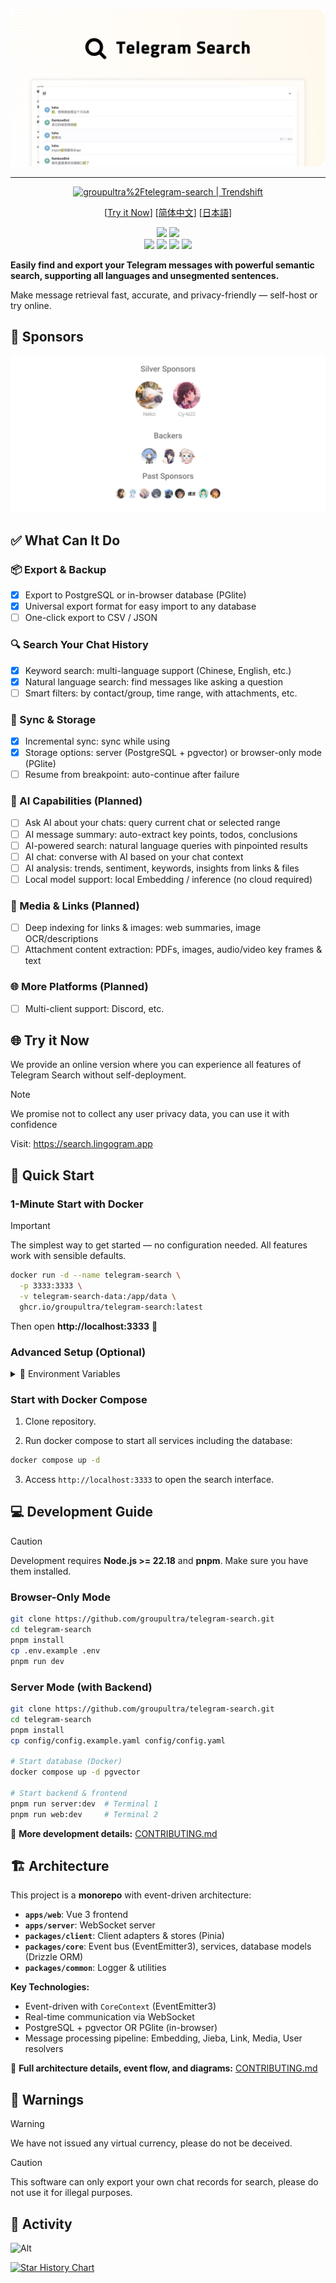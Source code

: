 ![preview](./docs/assets/preview.png)

---

<p align="center">
  <a href="https://trendshift.io/repositories/13868" target="_blank"><img src="https://trendshift.io/api/badge/repositories/13868" alt="groupultra%2Ftelegram-search | Trendshift" style="width: 250px; height: 55px;" width="250" height="55"/></a>
</p>

<p align="center">
   [<a href="https://search.lingogram.app">Try it Now</a>] [<a href="./docs/README_CN.md">简体中文</a>] [<a href="./docs/README_JA.md">日本語</a>]
</p>

<p align="center">
  <a href="https://discord.gg/NzYsmJSgCT"><img src="https://img.shields.io/badge/dynamic/json?url=https%3A%2F%2Fdiscord.com%2Fapi%2Finvites%2FNzYsmJSgCT%3Fwith_counts%3Dtrue&query=%24.approximate_member_count&suffix=%20members&logo=discord&logoColor=white&label=%20&color=7389D8&labelColor=6A7EC2"></a>
  <a href="https://t.me/+Gs3SH2qAPeFhYmU9"><img src="https://img.shields.io/badge/Telegram-%235AA9E6?logo=telegram&labelColor=FFFFFF"></a>
  <br>
  <a href="https://github.com/groupultra/telegram-search/releases"><img src="https://img.shields.io/github/package-json/v/groupultra/telegram-search?style=flat&colorA=080f12&colorB=1fa669"></a>
  <a href="https://github.com/groupultra/telegram-search/actions"><img src="https://img.shields.io/github/actions/workflow/status/groupultra/telegram-search/ci.yaml?style=flat&colorA=080f12&colorB=1fa669"></a>
  <a href="https://app.netlify.com/projects/tgsearch/deploys"><img src="https://api.netlify.com/api/v1/badges/89bfbfd2-0f73-41b0-8db4-4ab6b6512f6e/deploy-status"></a>
  <a href="https://deepwiki.com/groupultra/telegram-search"><img src="https://deepwiki.com/badge.svg"></a>
</p>

**Easily find and export your Telegram messages with powerful semantic search, supporting all languages and unsegmented sentences.**

Make message retrieval fast, accurate, and privacy-friendly — self-host or try online.

## 💖 Sponsors

![Sponsors](https://github.com/luoling8192/luoling8192/raw/master/sponsorkit/sponsors.svg)

## ✅ What Can It Do

### 📦 Export & Backup
- [x] Export to PostgreSQL or in-browser database (PGlite)
- [x] Universal export format for easy import to any database
- [ ] One-click export to CSV / JSON

### 🔍 Search Your Chat History
- [x] Keyword search: multi-language support (Chinese, English, etc.)
- [x] Natural language search: find messages like asking a question
- [ ] Smart filters: by contact/group, time range, with attachments, etc.

### 🔄 Sync & Storage
- [x] Incremental sync: sync while using
- [x] Storage options: server (PostgreSQL + pgvector) or browser-only mode (PGlite)
- [ ] Resume from breakpoint: auto-continue after failure

### 🧠 AI Capabilities (Planned)
- [ ] Ask AI about your chats: query current chat or selected range
- [ ] AI message summary: auto-extract key points, todos, conclusions
- [ ] AI-powered search: natural language queries with pinpointed results
- [ ] AI chat: converse with AI based on your chat context
- [ ] AI analysis: trends, sentiment, keywords, insights from links & files
- [ ] Local model support: local Embedding / inference (no cloud required)

### 🔗 Media & Links (Planned)
- [ ] Deep indexing for links & images: web summaries, image OCR/descriptions
- [ ] Attachment content extraction: PDFs, images, audio/video key frames & text

### 🌐 More Platforms (Planned)
- [ ] Multi-client support: Discord, etc.

## 🌐 Try it Now

We provide an online version where you can experience all features of Telegram Search without self-deployment.

> [!NOTE]
> We promise not to collect any user privacy data, you can use it with confidence

Visit: https://search.lingogram.app

## 🚀 Quick Start

### 1-Minute Start with Docker

> [!IMPORTANT]
> The simplest way to get started — no configuration needed. All features work with sensible defaults.

```bash
docker run -d --name telegram-search \
  -p 3333:3333 \
  -v telegram-search-data:/app/data \
  ghcr.io/groupultra/telegram-search:latest
```

Then open **http://localhost:3333** 🎉

### Advanced Setup (Optional)

<details>
<summary>🔧 Environment Variables</summary>

> [!TIP]
> All environment variables are optional. Customize only if needed.

| Variable | Description |
| --- | --- |
| `TELEGRAM_API_ID` | Telegram app ID from [my.telegram.org](https://my.telegram.org/apps) |
| `TELEGRAM_API_HASH` | Telegram app hash |
| `DATABASE_TYPE` | `postgres` or `pglite` (default: `pglite`) |
| `DATABASE_URL` | PostgreSQL connection string (only when `DATABASE_TYPE=postgres`) |
| `EMBEDDING_API_KEY` | API key for OpenAI/Ollama |
| `EMBEDDING_BASE_URL` | Custom embedding API base URL |
| `EMBEDDING_PROVIDER` | `openai` or `ollama` |
| `EMBEDDING_MODEL` | Model name |
| `EMBEDDING_DIMENSION` | Embedding dimension (e.g. `1536`, `1024`, `768`) |
| `PROXY_URL` | Proxy URL (e.g. `socks5://user:pass@host:port`) |

**Example with PostgreSQL & embeddings:**

```bash
docker run -d --name telegram-search \
  -p 3333:3333 \
  -v telegram-search-data:/app/data \
  -e TELEGRAM_API_ID=611335 \
  -e TELEGRAM_API_HASH=d524b414d21f4d37f08684c1df41ac9c \
  -e DATABASE_TYPE=postgres \
  -e DATABASE_URL=postgresql://<postgres-host>:5432/postgres \
  -e EMBEDDING_API_KEY=sk-xxxx \
  -e EMBEDDING_BASE_URL=https://api.openai.com/v1 \
  ghcr.io/groupultra/telegram-search:latest
```

**Proxy formats:**
- SOCKS5: `socks5://user:pass@host:port`
- SOCKS4: `socks4://user:pass@host:port`
- HTTP: `http://user:pass@host:port`
- MTProxy: `mtproxy://secret@host:port`

📖 **Full environment variable reference:** [docs/ENVIRONMENT.md](./docs/ENVIRONMENT.md)

</details>

### Start with Docker Compose

1. Clone repository.

2. Run docker compose to start all services including the database:

```bash
docker compose up -d
```

3. Access `http://localhost:3333` to open the search interface.

## 💻 Development Guide

> [!CAUTION]
> Development requires **Node.js >= 22.18** and **pnpm**. Make sure you have them installed.

### Browser-Only Mode

```bash
git clone https://github.com/groupultra/telegram-search.git
cd telegram-search
pnpm install
cp .env.example .env
pnpm run dev
```

### Server Mode (with Backend)

```bash
git clone https://github.com/groupultra/telegram-search.git
cd telegram-search
pnpm install
cp config/config.example.yaml config/config.yaml

# Start database (Docker)
docker compose up -d pgvector

# Start backend & frontend
pnpm run server:dev  # Terminal 1
pnpm run web:dev     # Terminal 2
```

📖 **More development details:** [CONTRIBUTING.md](./CONTRIBUTING.md)

## 🏗️ Architecture

This project is a **monorepo** with event-driven architecture:

- **`apps/web`**: Vue 3 frontend
- **`apps/server`**: WebSocket server
- **`packages/client`**: Client adapters & stores (Pinia)
- **`packages/core`**: Event bus (EventEmitter3), services, database models (Drizzle ORM)
- **`packages/common`**: Logger & utilities

**Key Technologies:**
- Event-driven with `CoreContext` (EventEmitter3)
- Real-time communication via WebSocket
- PostgreSQL + pgvector OR PGlite (in-browser)
- Message processing pipeline: Embedding, Jieba, Link, Media, User resolvers

📖 **Full architecture details, event flow, and diagrams:** [CONTRIBUTING.md](./CONTRIBUTING.md)

## 🚨 Warnings
> [!WARNING]
> We have not issued any virtual currency, please do not be deceived.

> [!CAUTION]
> This software can only export your own chat records for search, please do not use it for illegal purposes.

## 🚀 Activity

![Alt](https://repobeats.axiom.co/api/embed/69d5ef9f5e72cd7901b32ff71b5f359bc7ca42ea.svg "Repobeats analytics image")

[![Star History Chart](https://api.star-history.com/svg?repos=groupultra/telegram-search&type=Date)](https://star-history.com/#groupultra/telegram-search&Date)
